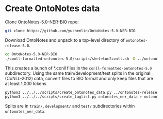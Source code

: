 # Create OntoNotes data


Clone OntoNotes-5.0-NER-BIO repo:

```sh
git clone https://github.com/yuchenlin/OntoNotes-5.0-NER-BIO
```


Download OntoNotes and unpack to a top-level directory of `ontonotes-release-5.0`.

```sh
cd OntoNotes-5.0-NER-BIO
./conll-formatted-ontonotes-5.0/scripts/skeleton2conll.sh -D ../ontonotes-release-5.0/data/files/data ./conll-formatted-ontonotes-5.0
```

This creates a bunch of *.conll files in the `conll-formatted-ontonotes-5.0` subdirectory.  Using the same train/development/test splits in the original (CoNLL-2012) data, convert files to BIO format and only keep files that are at least 1,000 tokens.

```sh
python3 ../../../scripts/create_ontonotes_data.py ../ontonotes-release-5.0 ontonotes_ner_data
python3 ../../../scripts/create_taglist.py ontonotes_ner_data > ontonotes_ner_data/ontonotes.tagset 
```
Splits are in `train/`, `development/` and `test/` subdirectories within `ontonotes_ner_data`.

